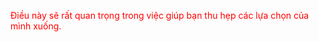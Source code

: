<font color="#ff0000">Điều này sẽ rất quan trọng trong việc giúp bạn thu hẹp các lựa chọn của mình xuống.</font>